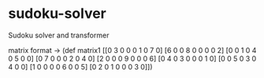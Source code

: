 # sudoku-solver

Sudoku solver and transformer

matrix format -> 
(def matrix1 [[0 3 0 0 0 1 0 7 0]
              [6 0 0 8 0 0 0 0 2]
              [0 0 1 0 4 0 5 0 0]
              [0 7 0 0 0 2 0 4 0]
              [2 0 0 0 9 0 0 0 6]
              [0 4 0 3 0 0 0 1 0]
              [0 0 5 0 3 0 4 0 0]
              [1 0 0 0 0 6 0 0 5]
              [0 2 0 1 0 0 0 3 0]])
